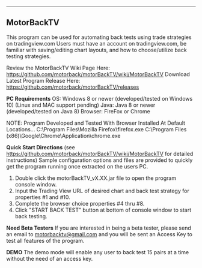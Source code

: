 ------------
MotorBackTV
------------

This program can be used for automating back tests using trade strategies on tradingview.com  Users must have an account
on tradingview.com, be familiar with saving/editing chart layouts, and how to choose/utilize back testing strategies.

Review the MotorBackTV Wiki Page Here: https://github.com/motorback/motorBackTV/wiki/MotorBackTV
Download Latest Program Release Here: https://github.com/motorback/motorBackTV/releases

**PC Requirements**
OS: Windows 8 or newer (developed/tested on Windows 10) (Linux and MAC support pending)
Java: Java 8 or newer  (developed/tested on Java 8)
Browser: FireFox or Chrome

NOTE: Program Developed and Tested With Browser Installed At Default Locations...
	C:\Program Files\Mozilla Firefox\firefox.exe
	C:\Program Files (x86)\Google\Chrome\Application\chrome.exe

**Quick Start Directions** (see https://github.com/motorback/motorBackTV/wiki/MotorBackTV for detailed instructions)
Sample configuration options and files are provided to quickly get the program running once extracted on the users PC.
1. Double click the motorBackTV_vX.XX.jar file to open the program console window.
2. Input the Trading View URL of desired chart and back test strategy for properties #1 and #10.
3. Complete the browser choice properties #4 thru #8.
4. Click "START BACK TEST" button at bottom of console window to start back testing.

**Need Beta Testers**
If you are interested in being a beta tester, please send an email to motorbacktv@gmail.com and you will be sent an Access Key to test all features of the program.

**DEMO**
The demo mode will enable any user to back test 15 pairs at a time without the need of an access key.
